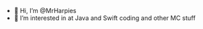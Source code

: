 - 👋 Hi, I’m @MrHarpies
- 👀 I’m interested in at Java and Swift coding and other MC stuff


<!---
MrHarpies/MrHarpies is a ✨ special ✨ repository because its `README.md` (this file) appears on your GitHub profile.
You can click the Preview link to take a look at your changes.
--->

